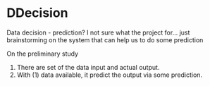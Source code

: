 # DDecision
Data decision - prediction?
I not sure what the project for... just brainstorming on the system that can help us to do some prediction

On the preliminary study
1. There are set of the data input and actual output.
2. With (1) data available, it predict the output via some prediction.


